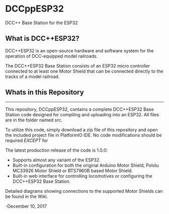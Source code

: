 # DCCppESP32
DCC++ Base Station for the ESP32

## What is DCC++ESP32?
DCC++ESP32 is an open-source hardware and software system for the operation of
DCC-equipped model railroads.

The DCC++ESP32 Base Station consists of an ESP32 micro controller connected to
at least one Motor Shield that can be connected directly to the tracks of a
model railroad.

## Whats in this Repository
-------------------------
This repository, DCCppESP32, contains a complete DCC++ESP32 Base Station code
designed for compiling and uploading into an ESP32. All files are in the folder
named src.

To utilize this code, simply download a zip file of this repository and open the
included project file in PlatformIO IDE. No code modifications should be
required *EXCEPT* for

The latest production release of the code is 1.0.0:
* Supports almost any variant of the ESP32.
* Built-in configuration for both the original Arduino Motor Shield, Pololu
MC33926 Motor Shield or BTS7960B based Motor Shield.
* Built-in web interface for controlling locomotives or configuring the
DCC++ESP32 Base Station.

Detailed diagrams showing connections to the supported Motor Shields can be
found in the Wiki.

-December 10, 2017
